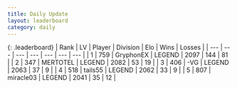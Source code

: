 ```yaml
---
title: Daily Update
layout: leaderboard
category: daily
---
```


{: .leaderboard}
| Rank | LV | Player | Division | Elo | Wins | Losses |
| --- | --- | --- | --- | --- | --- | --- |
| <span data-change="2">1</span> | 759 | <span title="ID: 315148">GryphonEX</span> | LEGEND | <span data-change="51">2097</span> | <span data-change="29">144</span> | <span data-change="11">81</span> |
| <span data-change="5">2</span> | 347 | <span title="ID: 398821">MERTOTEL</span> | LEGEND | <span data-change="69">2082</span> | <span data-change="15">53</span> | <span data-change="3">19</span> |
| <span data-change="-2">3</span> | 406 | <span title="ID: 92077">-VG</span> | LEGEND | <span data-change="9">2063</span> | <span data-change="10">37</span> | <span data-change="4">9</span> |
| <span data-change="4">4</span> | 518 | <span title="ID: 170123">tails55</span> | LEGEND | <span data-change="60">2062</span> | <span data-change="11">33</span> | <span data-change="2">9</span> |
| <span data-change="-3">5</span> | 807 | <span title="ID: 416373">miracle03</span> | LEGEND | <span data-change="-6">2041</span> | <span data-change="3">35</span> | <span data-change="2">12</span> |